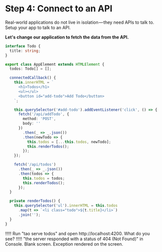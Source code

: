 # Step 4: Connect to an API

Real-world applications do not live in isolation — they need APIs to talk to. Setup your app to talk to an API.

**Let's change our application to fetch the data from the API.**

```typescript
interface Todo {
  title: string;
}

export class AppElement extends HTMLElement {
  todos: Todo[] = [];

  connectedCallback() {
    this.innerHTML = `
      <h1>Todos</h1>
      <ul></ul>
      <button id="add-todo">Add Todo</button>
    `;

    this.querySelector('#add-todo').addEventListener('click', () => {
      fetch('/api/addTodo', {
        method: 'POST',
        body: ''
      })
        .then(_ => _.json())
        .then(newTodo => {
          this.todos = [...this.todos, newTodo];
          this.renderTodos();
        });
    });

    fetch('/api/todos')
      .then(_ => _.json())
      .then(todos => {
        this.todos = todos;
        this.renderTodos();
      });
  }

  private renderTodos() {
    this.querySelector('ul').innerHTML = this.todos
      .map(t => `<li class="todo">${t.title}</li>`)
      .join('');
  }
}
```

!!!!!
Run "tao serve todos" and open http://localhost:4200. What do you see?
!!!!!
"the server responded with a status of 404 (Not Found)" in Console.
Blank screen.
Exception rendered on the screen.
